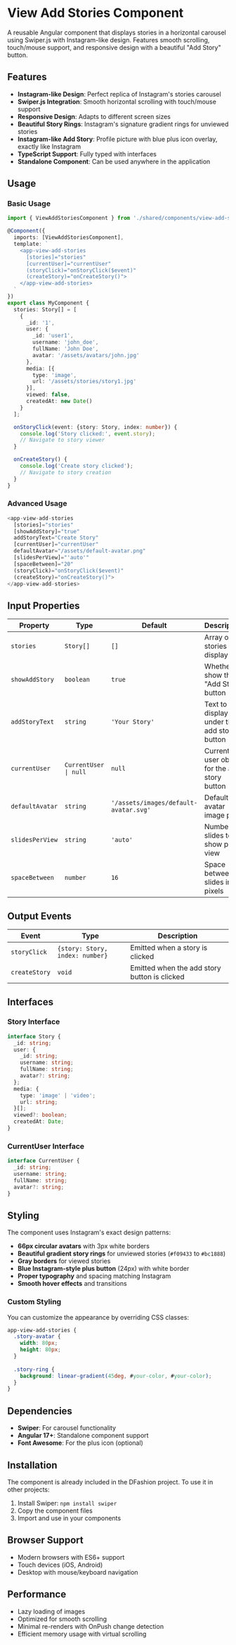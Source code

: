 # View Add Stories Component

A reusable Angular component that displays stories in a horizontal carousel using Swiper.js with Instagram-like design. Features smooth scrolling, touch/mouse support, and responsive design with a beautiful "Add Story" button.

## Features

- **Instagram-like Design**: Perfect replica of Instagram's stories carousel
- **Swiper.js Integration**: Smooth horizontal scrolling with touch/mouse support
- **Responsive Design**: Adapts to different screen sizes
- **Beautiful Story Rings**: Instagram's signature gradient rings for unviewed stories
- **Instagram-like Add Story**: Profile picture with blue plus icon overlay, exactly like Instagram
- **TypeScript Support**: Fully typed with interfaces
- **Standalone Component**: Can be used anywhere in the application

## Usage

### Basic Usage

```typescript
import { ViewAddStoriesComponent } from './shared/components/view-add-stories/view-add-stories.component';

@Component({
  imports: [ViewAddStoriesComponent],
  template: `
    <app-view-add-stories
      [stories]="stories"
      [currentUser]="currentUser"
      (storyClick)="onStoryClick($event)"
      (createStory)="onCreateStory()">
    </app-view-add-stories>
  `
})
export class MyComponent {
  stories: Story[] = [
    {
      _id: '1',
      user: {
        _id: 'user1',
        username: 'john_doe',
        fullName: 'John Doe',
        avatar: '/assets/avatars/john.jpg'
      },
      media: [{
        type: 'image',
        url: '/assets/stories/story1.jpg'
      }],
      viewed: false,
      createdAt: new Date()
    }
  ];

  onStoryClick(event: {story: Story, index: number}) {
    console.log('Story clicked:', event.story);
    // Navigate to story viewer
  }

  onCreateStory() {
    console.log('Create story clicked');
    // Navigate to story creation
  }
}
```

### Advanced Usage

```typescript
<app-view-add-stories
  [stories]="stories"
  [showAddStory]="true"
  addStoryText="Create Story"
  [currentUser]="currentUser"
  defaultAvatar="/assets/default-avatar.png"
  [slidesPerView]="'auto'"
  [spaceBetween]="20"
  (storyClick)="onStoryClick($event)"
  (createStory)="onCreateStory()">
</app-view-add-stories>
```

## Input Properties

| Property | Type | Default | Description |
|----------|------|---------|-------------|
| `stories` | `Story[]` | `[]` | Array of stories to display |
| `showAddStory` | `boolean` | `true` | Whether to show the "Add Story" button |
| `addStoryText` | `string` | `'Your Story'` | Text to display under the add story button |
| `currentUser` | `CurrentUser \| null` | `null` | Current user object for the add story button |
| `defaultAvatar` | `string` | `'/assets/images/default-avatar.svg'` | Default avatar image path |
| `slidesPerView` | `string` | `'auto'` | Number of slides to show per view |
| `spaceBetween` | `number` | `16` | Space between slides in pixels |

## Output Events

| Event | Type | Description |
|-------|------|-------------|
| `storyClick` | `{story: Story, index: number}` | Emitted when a story is clicked |
| `createStory` | `void` | Emitted when the add story button is clicked |

## Interfaces

### Story Interface
```typescript
interface Story {
  _id: string;
  user: {
    _id: string;
    username: string;
    fullName: string;
    avatar?: string;
  };
  media: {
    type: 'image' | 'video';
    url: string;
  }[];
  viewed?: boolean;
  createdAt: Date;
}
```

### CurrentUser Interface
```typescript
interface CurrentUser {
  _id: string;
  username: string;
  fullName: string;
  avatar?: string;
}
```

## Styling

The component uses Instagram's exact design patterns:

- **66px circular avatars** with 3px white borders
- **Beautiful gradient story rings** for unviewed stories (`#f09433` to `#bc1888`)
- **Gray borders** for viewed stories
- **Blue Instagram-style plus button** (24px) with white border
- **Proper typography** and spacing matching Instagram
- **Smooth hover effects** and transitions

### Custom Styling

You can customize the appearance by overriding CSS classes:

```css
app-view-add-stories {
  .story-avatar {
    width: 80px;
    height: 80px;
  }
  
  .story-ring {
    background: linear-gradient(45deg, #your-color, #your-color);
  }
}
```

## Dependencies

- **Swiper**: For carousel functionality
- **Angular 17+**: Standalone component support
- **Font Awesome**: For the plus icon (optional)

## Installation

The component is already included in the DFashion project. To use it in other projects:

1. Install Swiper: `npm install swiper`
2. Copy the component files
3. Import and use in your components

## Browser Support

- Modern browsers with ES6+ support
- Touch devices (iOS, Android)
- Desktop with mouse/keyboard navigation

## Performance

- Lazy loading of images
- Optimized for smooth scrolling
- Minimal re-renders with OnPush change detection
- Efficient memory usage with virtual scrolling
